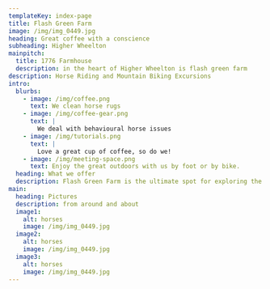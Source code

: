 ```yaml
---
templateKey: index-page
title: Flash Green Farm
image: /img/img_0449.jpg
heading: Great coffee with a conscience
subheading: Higher Wheelton
mainpitch:
  title: 1776 Farmhouse
  description: in the heart of Higher Wheelton is flash green farm
description: Horse Riding and Mountain Biking Excursions
intro:
  blurbs:
    - image: /img/coffee.png
      text: We clean horse rugs
    - image: /img/coffee-gear.png
      text: |
        We deal with behavioural horse issues
    - image: /img/tutorials.png
      text: |
        Love a great cup of coffee, so do we!
    - image: /img/meeting-space.png
      text: Enjoy the great outdoors with us by foot or by bike.
  heading: What we offer
  description: Flash Green Farm is the ultimate spot for exploring the Lancashire fells
main:
  heading: Pictures
  description: from around and about
  image1:
    alt: horses
    image: /img/img_0449.jpg
  image2:
    alt: horses
    image: /img/img_0449.jpg
  image3:
    alt: horses
    image: /img/img_0449.jpg
---
```


